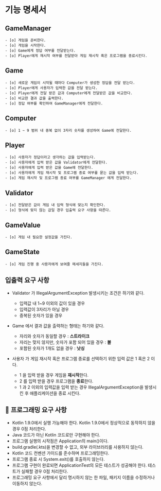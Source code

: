 # 기능 명세서

## GameManager
    - [o] 게임을 준비한다.
    - [o] 게임을 시작한다.
    - [o] Game에게 정답 여부를 전달받는다.
    - [o] Player에게 재시작 여부를 전달받아 게임 재시작 혹은 프로그램을 종료시킨다.

## Game
    - [o] 새로운 게임이 시작될 때마다 Computer가 생성한 정답을 전달 받는다. 
    - [o] Player에게 사용자가 입력한 값을 전달 받는다.
    - [o] Player에게 전달 받은 값과 Computer에게 전달받은 값을 비교한다.
    - [o] 비교한 결과 값을 출력한다.
    - [o] 정답 여부를 확인하여 GameManager에게 전달한다.

## Computer
    - [o] 1 ~ 9 범위 내 중복 없이 3자리 숫자를 생성하여 Game에 전달한다.

## Player 
    - [o] 사용자가 정답이라고 생각하는 값을 입력받는다.
    - [o] 사용자에게 입력 받은 값을 Validator에게 전달한다.
    - [o] 사용자에게 입력 받은 값을 Game에 전달한다.
    - [o] 사용자에게 게임 재시작 및 프로그램 종료 여부를 묻는 값을 입력 받는다.
    - [o] 게임 재시작 및 프로그램 종료 여부를 GameManager 에게 전달한다.
    

## Validator
    - [o] 전달받은 값이 게임 내 입력 형식에 맞는지 확인한다.
    - [o] 형식에 맞지 않는 값일 경우 입출력 요구 사항을 따른다.

## GameValue
    - [o] 게임 내 필요한 설정값을 가진다.

## GameState
    - [o] 게임 진행 중 사용자에게 보여줄 메세지들을 가진다.

## 입출력 요구 사항
* Validator 가 IllegalArgumentException 발생시키는 조건은 하기와 같다.
    - 입력값 내 1~9 이외의 값이 있을 경우
    - 입력값이 3자리가 아닐 경우
    - 중복된 숫자가 있을 경우

* Game 에서 결과 값을 출력하는 형태는 하기와 같다.
    - 자리와 숫자가 동일할 경우 : **스트라이크**
    - 자리는 맞지 않지만, 숫자가 포함 되어 있을 경우 : **볼**
    - 포함된 숫자가 1개도 없을 경우 : **낫싱**

* 사용자 가 게임 재시작 혹은 프로그램 종료를 선택하기 위한 입력 값은 1 혹은 2 이다.
    - 1 을 입력 받을 경우 게임을 **재시작**한다.
    - 2 를 입력 받을 경우 프로그램을 **종료**한다.
    - 1 과 2 이외의 입력값을 입력 받는 경우 IllegalArgumentException을 발생시킨 후 애플리케이션을 종료 시킨다.

## 🎯 프로그래밍 요구 사항

 - Kotlin 1.9.0에서 실행 가능해야 한다. Kotlin 1.9.0에서 정상적으로 동작하지 않을 경우 0점 처리한다.
 - Java 코드가 아닌 Kotlin 코드로만 구현해야 한다.
 - 프로그램 실행의 시작점은 Application의 main()이다.
 - build.gradle(.kts)을 변경할 수 없고, 외부 라이브러리를 사용하지 않는다.
 - Kotlin 코드 컨벤션 가이드를 준수하며 프로그래밍한다.
 - 프로그램 종료 시 System.exit()를 호출하지 않는다.
 - 프로그램 구현이 완료되면 ApplicationTest의 모든 테스트가 성공해야 한다. 테스트가 실패할 경우 0점 처리한다.
 - 프로그래밍 요구 사항에서 달리 명시하지 않는 한 파일, 패키지 이름을 수정하거나 이동하지 않는다.